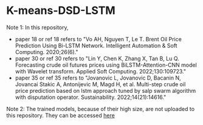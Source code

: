 # K-means-DSD-LSTM
Note 1: In this repository,
* paper 18 or ref 18 refers to "Vo AH, Nguyen T, Le T. Brent Oil Price Prediction Using Bi-LSTM Network. Intelligent ‎Automation & Soft Computing. 2020;26(6).‎"
* paper 30 or ref 30 refers to "Lin Y, Chen K, Zhang X, Tan B, Lu Q. Forecasting crude oil futures prices using BiLSTM-‎Attention-CNN model with Wavelet transform. Applied Soft Computing. 2022;130:109723.‎"
* paper 35 or ref 35 refers to "Jovanovic L, Jovanovic D, Bacanin N, Jovancai Stakic A, Antonijevic M, Magd H, et al. Multi-step ‎crude oil price prediction based on lstm approach tuned by salp swarm algorithm with ‎disputation operator. Sustainability. 2022;14(21):14616.‎"

Note 2: The trained models, because of their high size, are not uploaded to this repository. They can be accessed [here](https://drive.google.com/drive/folders/1P-UNwuB0msrN7YFxriyZhWd5LlqrcDWT)
